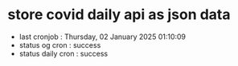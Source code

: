 # store covid daily api as json data

- last cronjob : Thursday, 02 January 2025 01:10:09
- status og cron : success
- status daily cron : success
      
      